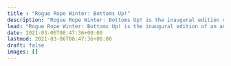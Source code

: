 ```yaml
---
title : "Rogue Rope Winter: Bottoms Up!"
description: "Rogue Rope Winter: Bottoms Up! is the inaugural edition of an annual convergence that celebrates the art of connection among kinksters. While rope play is a central medium for this exploration, the event is a canvas for a variety of engaging activities that foster intimate bonds."
lead: "Rogue Rope Winter: Bottoms Up! is the inaugural edition of an annual convergence that celebrates the art of connection among kinksters. While rope play is a central medium for this exploration, the event is a canvas for a variety of engaging activities that foster intimate bonds."
date: 2021-03-06T08:47:36+00:00
lastmod: 2021-03-06T08:47:36+00:00
draft: false
images: []
---
```

